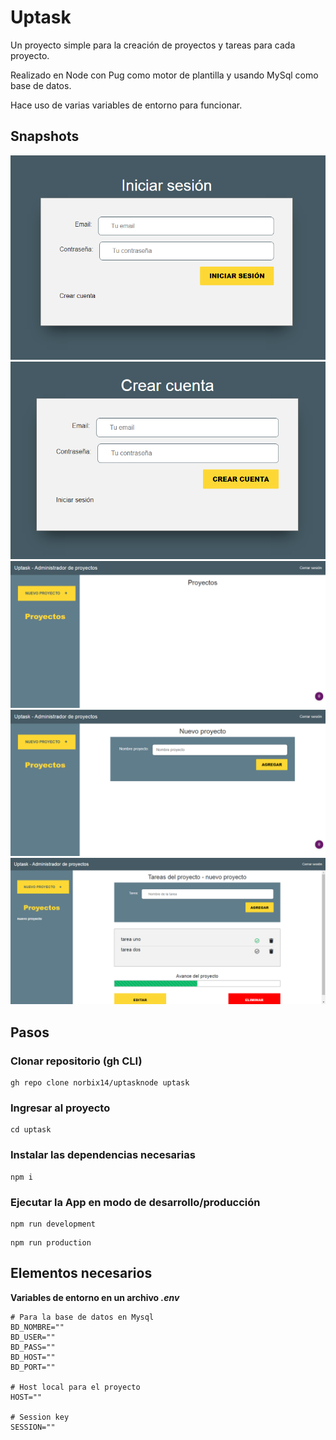 # Uptask

Un proyecto simple para la creación de proyectos y tareas para cada proyecto.

Realizado en Node con Pug como motor de plantilla y usando MySql como base de datos.

Hace uso de varias variables de entorno para funcionar.

## Snapshots

![Iniciar sesion](/screenshots/login.png "Iniciar sesión")
![Crear cuenta](/screenshots/createaccount.png "Crear cuenta")
![Dashboard](/screenshots/admin.png "Panel principal")
![Nuevo proyecto](/screenshots/nuevo-proyecto.png "Nuevo proyecto")
![Tareas de un proyecto](/screenshots/tareas-proyecto.png "Tareas de un proyecto")

## Pasos

### Clonar repositorio **(gh CLI)**
```
gh repo clone norbix14/uptasknode uptask
```

### Ingresar al proyecto
```
cd uptask
```

### Instalar las dependencias necesarias
```
npm i
```

### Ejecutar la App en modo de desarrollo/producción
```
npm run development
```
```
npm run production
```

## Elementos necesarios

**Variables de entorno en un archivo _.env_**
```
# Para la base de datos en Mysql
BD_NOMBRE=""
BD_USER=""
BD_PASS=""
BD_HOST=""
BD_PORT=""

# Host local para el proyecto
HOST=""

# Session key
SESSION=""
```

